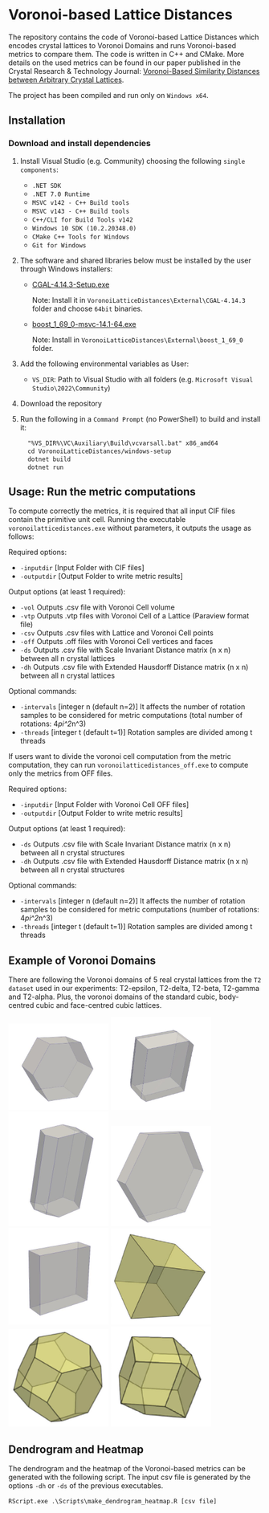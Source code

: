# Voronoi-based Lattice Distances
The repository contains the code of Voronoi-based Lattice Distances which encodes crystal lattices to Voronoi Domains and runs Voronoi-based metrics to compare them. 
The code is written in C++ and CMake. More details on the used metrics can be found in our paper published in the Crystal Research & Technology Journal: [Voronoi-Based Similarity Distances between Arbitrary Crystal Lattices](https://onlinelibrary.wiley.com/doi/10.1002/crat.201900197).

The project has been compiled and run only on `Windows x64`.

## Installation
### Download and install dependencies
1. Install Visual Studio (e.g. Community) choosing the following `single components`:
    - `.NET SDK`
    - `.NET 7.0 Runtime`
    - `MSVC v142 - C++ Build tools`
    - `MSVC v143 - C++ Build tools`
    - `C++/CLI for Build Tools v142`
    - `Windows 10 SDK (10.2.20348.0)`
    - `CMake C++ Tools for Windows`
    - `Git for Windows`

2. The software and shared libraries below must be installed by the user through Windows installers:
    - [CGAL-4.14.3-Setup.exe](https://github.com/CGAL/cgal/releases/tag/releases%2FCGAL-4.14.3) 
    
      Note: Install it in `VoronoiLatticeDistances\External\CGAL-4.14.3` folder and choose `64bit` binaries.

    - [boost_1_69_0-msvc-14.1-64.exe](https://sourceforge.net/projects/boost/files/boost-binaries/1.69.0/)

      Note: Install in `VoronoiLatticeDistances\External\boost_1_69_0` folder.

3. Add the following environmental variables as User:
    - `VS_DIR`: Path to Visual Studio with all folders (e.g. `Microsoft Visual Studio\2022\Community`)
    
4. Download the repository

5. Run the following in a `Command Prompt` (no PowerShell) to build and install it:
    ```
      "%VS_DIR%\VC\Auxiliary\Build\vcvarsall.bat" x86_amd64
      cd VoronoiLatticeDistances/windows-setup
      dotnet build
      dotnet run
    ```

## Usage: Run the metric computations
To compute correctly the metrics, it is required that all input CIF files contain the primitive unit cell.
Running the executable `voronoilatticedistances.exe` without parameters, it outputs the usage as follows: 

Required options: 

- `-inputdir`		[Input Folder with CIF files] 
- `-outputdir`	[Output Folder to write metric results] 

Output options (at least 1 required): 

- `-vol`   Outputs .csv file with Voronoi Cell volume 
- `-vtp`   Outputs .vtp files with Voronoi Cell of a Lattice (Paraview format file) 
- `-csv`   Outputs .csv files with Lattice and Voronoi Cell points 
- `-off`   Outputs .off files with Voronoi Cell vertices and faces 
- `-ds`    Outputs .csv file with Scale Invariant Distance matrix (n x n) between all n crystal lattices 
- `-dh`    Outputs .csv file with Extended Hausdorff Distance matrix (n x n) between all n crystal lattices 

Optional commands: 

- `-intervals`	[integer n (default n=2)]	It affects the number of rotation samples to be considered for metric computations (total number of rotations: 4*pi^2*n^3) 
- `-threads`		[integer t (default t=1)]	Rotation samples are divided among t threads

If users want to divide the voronoi cell computation from the metric computation, they can run `voronoilatticedistances_off.exe` to compute only the metrics from OFF files.

Required options:

- `-inputdir`		[Input Folder with Voronoi Cell OFF files]
- `-outputdir`	[Output Folder to write metric results]

Output options (at least 1 required):

- `-ds`	Outputs .csv file with Scale Invariant Distance matrix (n x n) between all n crystal structures
- `-dh`	Outputs .csv file with Extended Hausdorff Distance matrix (n x n) between all n crystal structures

Optional commands:

- `-intervals`	[integer n (default n=2)]	It affects the number of rotation samples to be considered for metric computations (number of rotations: 4*pi^2*n^3)
- `-threads`		[integer t (default t=1)]	Rotation samples are divided among t threads

## Example of Voronoi Domains
There are following the Voronoi domains of 5 real crystal lattices from the `T2 dataset` used in our experiments: T2-epsilon, T2-delta, T2-beta, T2-gamma and T2-alpha. Plus, the voronoi domains of the standard cubic, body-centred cubic and face-centred cubic lattices.

<p float="left">
  <img src="images/epsilon.JPG" width="200" />
  <img src="images/delta.JPG" width="200" />
  <img src="images/beta.JPG" width="200" />
  <img src="images/gamma.JPG" width="200" />
  <img src="images/alpha.jpg" width="200" />
  <img src="images/cubic.PNG" width="200" />
  <img src="images/bcc.PNG" width="200" />
  <img src="images/fcc.PNG" width="200" />
</p>


## Dendrogram and Heatmap
The dendrogram and the heatmap of the Voronoi-based metrics can be generated with the following script. The input csv file is generated by the options `-dh` or `-ds` of the previous executables.

```
RScript.exe .\Scripts\make_dendrogram_heatmap.R [csv file]
```
